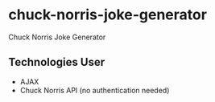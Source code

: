# chuck-norris-joke-generator
Chuck Norris Joke Generator

## Technologies User

- AJAX
- Chuck Norris API (no authentication needed)
